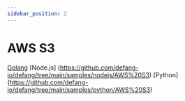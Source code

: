 ```yaml
---
sidebar_position: 2
---
```


# AWS S3

[Golang](https://github.com/defang-io/defang/tree/main/samples/golang/AWS%20S3 "Visit the Golang Sample")
[Node.js] (https://github.com/defang-io/defang/tree/main/samples/nodejs/AWS%20S3)
[Python] (https://github.com/defang-io/defang/tree/main/samples/python/AWS%20S3)

